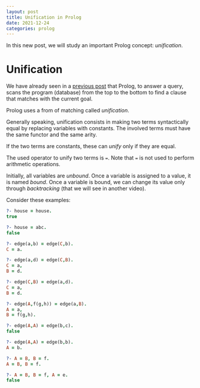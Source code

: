 ```yaml
---
layout: post
title: Unification in Prolog
date: 2021-12-24
categories: prolog
---
```

In this new post, we will study an important Prolog concept: *unification*.

# Unification
We have already seen in a [previous post](https://damianoazzolini.github.io/prolog/2021/12/24/PrologBasicQueries.html) that Prolog, to answer a query, scans the program (database) from the top to the bottom to find a clause that matches with the current goal.

Prolog uses a from of matching called *unification*.

Generally speaking, unification consists in making two terms syntactically equal by replacing variables with constants.
The involved terms must have the same functor and the same arity.

If the two terms are constants, these can *unify* only if they are equal.

The used operator to unify two terms is `=`.
Note that `=` is not used to perform arithmetic operations.

Initially, all variables are *unbound*. 
Once a variable is assigned to a value, it is named *bound*.
Once a variable is bound, we can change its value only through *backtracking* (that we will see in another video).

Consider these examples:
```Prolog
?- house = house.
true

?- house = abc.
false

?- edge(a,b) = edge(C,b).
C = a.

?- edge(a,d) = edge(C,B).
C = a,
B = d.

?- edge(C,B) = edge(a,d).
C = a,
B = d.

?- edge(A,f(g,h)) = edge(a,B).
A = a,
B = f(g,h).

?- edge(A,A) = edge(b,c).
false

?- edge(A,A) = edge(b,b).
A = b.

?- A = B, B = f.
A = B, B = f.

?- A = B, B = f, A = e.
false
```